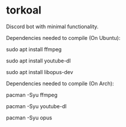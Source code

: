 # torkoal
Discord bot with minimal functionality. 


Dependencies needed to compile (On Ubuntu):

sudo apt install ffmpeg

sudo apt install youtube-dl

sudo apt install libopus-dev



Dependencies needed to compile (On Arch):

pacman -Syu ffmpeg

pacman -Syu youtube-dl

pacman -Syu opus
